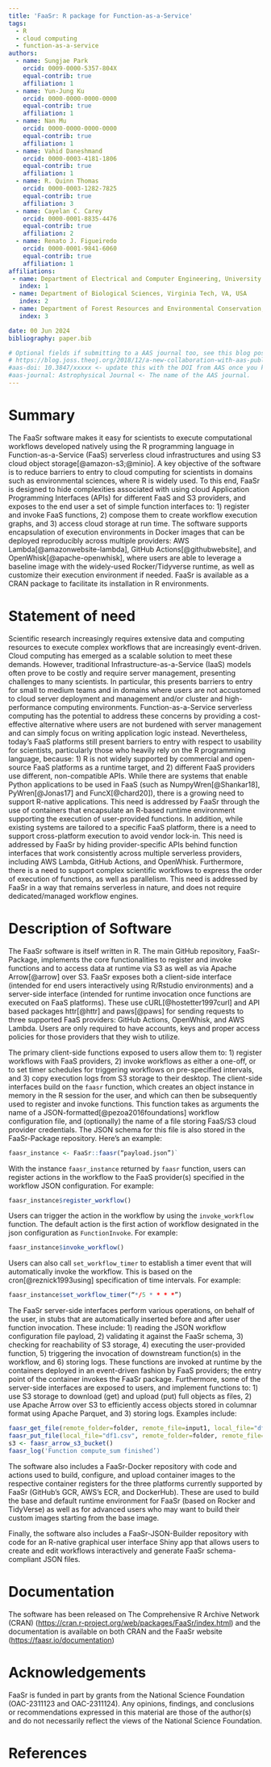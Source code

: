 ```yaml
---
title: 'FaaSr: R package for Function-as-a-Service'
tags:
  - R
  - cloud computing
  - function-as-a-service
authors:
  - name: Sungjae Park
    orcid: 0009-0000-5357-804X
    equal-contrib: true
    affiliation: 1
  - name: Yun-Jung Ku
    orcid: 0000-0000-0000-0000
    equal-contrib: true
    affiliation: 1
  - name: Nan Mu
    orcid: 0000-0000-0000-0000
    equal-contrib: true
    affiliation: 1
  - name: Vahid Daneshmand
    orcid: 0000-0003-4181-1806
    equal-contrib: true
    affiliation: 1
  - name: R. Quinn Thomas
    orcid: 0000-0003-1282-7825
    equal-contrib: true
    affiliation: 3
  - name: Cayelan C. Carey
    orcid: 0000-0001-8835-4476
    equal-contrib: true
    affiliation: 2
  - name: Renato J. Figueiredo
    orcid: 0000-0001-9841-6060
    equal-contrib: true
    affiliation: 1
affiliations:
 - name: Department of Electrical and Computer Engineering, University of Florida, FL, USA
   index: 1
 - name: Department of Biological Sciences, Virginia Tech, VA, USA
   index: 2
 - name: Department of Forest Resources and Environmental Conservation, Virginia Tech, VA, USA
   index: 3

date: 00 Jun 2024
bibliography: paper.bib

# Optional fields if submitting to a AAS journal too, see this blog post:
# https://blog.joss.theoj.org/2018/12/a-new-collaboration-with-aas-publishing
#aas-doi: 10.3847/xxxxx <- update this with the DOI from AAS once you know it.
#aas-journal: Astrophysical Journal <- The name of the AAS journal.
---
```


# Summary
The FaaSr software makes it easy for scientists to execute computational workflows developed natively using the R programming language in Function-as-a-Service (FaaS) serverless cloud infrastructures and using S3 cloud object storage[@amazon-s3;@minio]. A key objective of the software is to reduce barriers to entry to cloud computing for scientists in domains such as  environmental sciences, where R is widely used. To this end, FaaSr is designed to hide complexities associated with using cloud Application Programming Interfaces (APIs) for different FaaS and S3 providers, and exposes to the end user a set of simple function interfaces to: 1) register and invoke FaaS functions, 2) compose them to create workflow execution graphs, and 3) access cloud storage at run time. The software supports encapsulation of execution environments in Docker images that can be deployed reproducibly across multiple providers: AWS Lambda[@amazonwebsite-lambda], GitHub Actions[@githubwebsite], and OpenWhisk[@apache-openwhisk], where users are able to leverage a baseline image with the widely-used Rocker/Tidyverse runtime, as well as customize their execution environment if needed. FaaSr is available as a CRAN package to facilitate its installation in R environments. 

# Statement of need
Scientific research increasingly requires extensive data and computing resources to execute complex workflows that are increasingly event-driven. Cloud computing has emerged as a scalable solution to meet these demands. However, traditional Infrastructure-as-a-Service (IaaS) models often prove to be costly and require server management, presenting challenges to many scientists. In particular, this presents barriers to entry for small to medium teams and in domains where users are not accustomed to cloud server deployment and management and/or cluster and high-performance computing environments. Function-as-a-Service serverless computing has the potential to address these concerns by providing a cost-effective alternative where users are not burdened with server management and can simply focus on writing application logic instead. Nevertheless, today’s FaaS platforms still present barriers to entry with respect to usability for scientists, particularly those who heavily rely on the R programming language, because: 1) R is not widely supported by commercial and open-source FaaS platforms as a runtime target, and 2) different FaaS providers use different, non-compatible APIs. While there are systems that enable Python applications to be used in FaaS (such as NumpyWren[@Shankar18], PyWren[@Jonas17] and FuncX[@chard20]), there is a growing need to support R-native applications. This need is addressed by FaaSr through the use of containers that encapsulate an R-based runtime environment supporting the execution of user-provided functions. In addition, while existing systems are tailored to a specific FaaS platform, there is a need to support cross-platform execution to avoid vendor lock-in. This need is addressed by FaaSr by hiding provider-specific APIs behind function interfaces that work consistently across multiple serverless providers, including AWS Lambda, GitHub Actions, and OpenWhisk. Furthermore, there is a need to support complex scientific workflows to express the order of execution of functions, as well as parallelism. This need is addressed by FaaSr in a way that remains serverless in nature, and does not require dedicated/managed workflow engines.

# Description of Software
The FaaSr software is itself written in R. The main GitHub repository, FaaSr-Package, implements the core functionalities to register and invoke functions and to access data at runtime via S3 as well as via Apache Arrow[@arrow] over S3. FaaSr exposes both a client-side interface (intended for end users interactively using R/Rstudio environments) and a server-side interface (intended for runtime invocation once functions are executed on FaaS platforms). These use cURL[@hostetter1997curl] and API based packages httr[@httr] and paws[@paws] for sending requests to three supported FaaS providers: GitHub Actions, OpenWhisk, and AWS Lambda. Users are only required to have accounts, keys and proper access policies for those providers that they wish to utilize. 

The primary client-side functions exposed to users allow them to: 1) register workflows with FaaS providers, 2) invoke workflows as either a one-off, or to set timer schedules for triggering workflows on pre-specified intervals, and 3) copy execution logs from S3 storage to their desktop. The client-side interfaces build on the  `faasr` function, which creates an object instance in memory in the R session for the user, and which can then be subsequently used to register and invoke functions. This function takes as arguments the name of a JSON-formatted[@pezoa2016foundations] workflow configuration file, and (optionally) the name of a file storing FaaS/S3 cloud provider credentials. The JSON schema for this file is also stored in the FaaSr-Package repository. Here’s an example:  

```r
faasr_instance <- FaaSr::faasr(“payload.json”)`
```

With the instance `faasr_instance` returned by `faasr` function, users can register actions in the workflow to the FaaS provider(s) specified in the workflow JSON configuration. For example: 

```r
faasr_instance$register_workflow()
```

Users can trigger the action in the workflow by using the `invoke_workflow` function. The default action is the first action of workflow designated in the json configuration as `FunctionInvoke`. For example:

```r
faasr_instance$invoke_workflow()
```

Users can also call `set_workflow_timer` to establish a timer event that will automatically invoke the workflow. This is based on the cron[@reznick1993using] specification of time intervals. For example:
 
```r
faasr_instance$set_workflow_timer(“*/5 * * * *”)
```

The FaaSr server-side interfaces perform various operations, on behalf of the user, in stubs that are automatically inserted before and after user function invocation. These include: 1) reading the JSON workflow configuration file payload, 2) validating it against the FaaSr schema, 3) checking for reachability of S3 storage, 4) executing the user-provided function, 5) triggering the invocation of downstream function(s) in the workflow, and 6) storing logs. These functions are invoked at runtime by the containers deployed in an event-driven fashion by FaaS providers; the entry point of the container invokes the FaaSr package. Furthermore, some of the server-side interfaces are exposed to users, and implement functions to: 1) use S3 storage to download (get) and upload (put) full objects as files, 2) use Apache Arrow over S3 to efficiently access objects stored in columnar format using Apache Parquet, and 3) storing logs. Examples include:

```r
faasr_get_file(remote_folder=folder, remote_file=input1, local_file="df0.csv")
faasr_put_file(local_file="df1.csv", remote_folder=folder, remote_file=output1)
s3 <- faasr_arrow_s3_bucket()
faasr_log('Function compute_sum finished’)
```

The software also includes a FaaSr-Docker repository with code and actions used to build, configure, and upload container images to the respective container registers for the three platforms currently supported by FaaSr (GitHub’s GCR, AWS’s ECR, and DockerHub). These are used to build the base and default runtime environment for FaaSr (based on Rocker and TidyVerse) as well as for advanced users who may want to build their custom images starting from the base image.

Finally, the software also includes a FaaSr-JSON-Builder repository with code for an R-native graphical user interface Shiny app that allows users to create and edit workflows interactively and generate FaaSr schema-compliant JSON files.

# Documentation
The software has been released on The Comprehensive R Archive Network (CRAN) (https://cran.r-project.org/web/packages/FaaSr/index.html) and the documentation is available on both CRAN and the FaaSr website (https://faasr.io/documentation)

# Acknowledgements
FaaSr is funded in part by grants from the National Science Foundation (OAC-2311123 and OAC-2311124). Any opinions, findings, and conclusions or recommendations expressed in this material are those of the author(s) and do not necessarily reflect the views of the National Science Foundation.

# References
